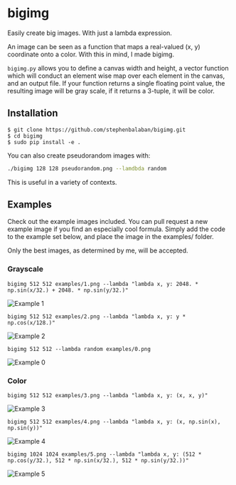 bigimg
======

Easily create big images. With just a lambda expression. 

An image can be seen as a function that maps a real-valued (x, y) coordinate
onto a color. With this in mind, I made bigimg.

```bigimg.py``` allows you to define a canvas width and height, a vector
function which will conduct an element wise map over each element in the
canvas, and an output file. If your function returns a single floating point
value, the resulting image will be gray scale, if it returns a 3-tuple, it will
be color.

## Installation

    $ git clone https://github.com/stephenbalaban/bigimg.git
    $ cd bigimg
    $ sudo pip install -e .

You can also create pseudorandom images with:

```bash
./bigimg 128 128 pseudorandom.png --lamdbda random
```

This is useful in a variety of contexts.

## Examples 

Check out the example images included. You can pull request a new example image
if you find an especially cool formula. Simply add the code to the example set
below, and place the image in the examples/ folder. 


Only the best images, as determined by me, will be accepted.

### Grayscale

```
bigimg 512 512 examples/1.png --lambda "lambda x, y: 2048. * np.sin(x/32.) + 2048. * np.sin(y/32.)"
```
![Example 1](examples/1.png "lambda x, y: 2048. * np.sin(x/32.) + 2048. * np.sin(y/32.)" )

```
bigimg 512 512 examples/2.png --lambda "lambda x, y: y * np.cos(x/128.)"
```
![Example 2](examples/2.png "lambda x, y: y * np.cos(x/128.)")

```
bigimg 512 512 --lambda random examples/0.png
```
![Example 0](examples/0.png "random")

### Color

```
bigimg 512 512 examples/3.png --lambda "lambda x, y: (x, x, y)"
```
![Example 3](examples/3.png "lambda x, y: (x, x, y)")

```
bigimg 512 512 examples/4.png --lambda "lambda x, y: (x, np.sin(x), np.sin(y))"
```
![Example 4](examples/4.png "lambda x, y: (x, np.sin(x), np.sin(y))")

```
bigimg 1024 1024 examples/5.png --lambda "lambda x, y: (512 * np.cos(y/32.), 512 * np.sin(x/32.), 512 * np.sin(y/32.))"
```
![Example 5](examples/5.png "lambda x, y: (512 * np.cos(y/32.), 512 * np.sin(x/32.), 512 * np.sin(y/32.))")

